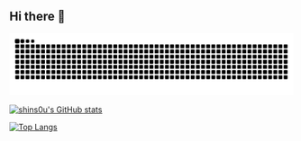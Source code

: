 ## Hi there 👋
<picture>
  <source media="(prefers-color-scheme: dark)" srcset="https://github.com/Yinye1986/Yinye1986/blob/output/github-contribution-grid-snake-dark.svg" />
  <source media="(prefers-color-scheme: light)" srcset="https://github.com/Yinye1986/Yinye1986/blob/output/github-contribution-grid-snake.svg" />
  <img alt="github-snake" src="https://github.com/Yinye1986/Yinye1986/blob/output/github-contribution-grid-snake.svg" />
</picture>

[![shins0u's GitHub stats](https://github-readme-stats.vercel.app/api?username=Yinye1986&locale=zh-CN)](https://github.com/anuraghazra/github-readme-stats)

[![Top Langs](https://github-readme-stats.vercel.app/api/top-langs/?username=Yinye1986&locale=zh-CN)](https://github.com/anuraghazra/github-readme-stats)

<!--
**Yinye1986/Yinye1986** is a ✨ _special_ ✨ repository because its `README.md` (this file) appears on your GitHub profile.

Here are some ideas to get you started:

- 🔭 I’m currently working on ...
- 🌱 I’m currently learning ...
- 👯 I’m looking to collaborate on ...
- 🤔 I’m looking for help with ...
- 💬 Ask me about ...
- 📫 How to reach me: ...
- 😄 Pronouns: ...
- ⚡ Fun fact: ...
-->
